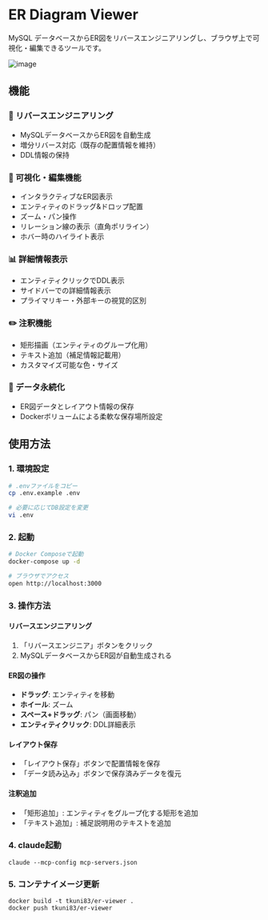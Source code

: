 # ER Diagram Viewer

MySQL データベースからER図をリバースエンジニアリングし、ブラウザ上で可視化・編集できるツールです。

![image](https://github.com/user-attachments/assets/fb8a0e8d-7b02-421f-be28-f93abeb39e32)


## 機能

### 🔄 リバースエンジニアリング
- MySQLデータベースからER図を自動生成
- 増分リバース対応（既存の配置情報を維持）
- DDL情報の保持

### 🎨 可視化・編集機能
- インタラクティブなER図表示
- エンティティのドラッグ&ドロップ配置
- ズーム・パン操作
- リレーション線の表示（直角ポリライン）
- ホバー時のハイライト表示

### 📊 詳細情報表示
- エンティティクリックでDDL表示
- サイドバーでの詳細情報表示
- プライマリキー・外部キーの視覚的区別

### ✏️ 注釈機能
- 矩形描画（エンティティのグループ化用）
- テキスト追加（補足情報記載用）
- カスタマイズ可能な色・サイズ

### 💾 データ永続化
- ER図データとレイアウト情報の保存
- Dockerボリュームによる柔軟な保存場所設定

## 使用方法

### 1. 環境設定

```bash
# .envファイルをコピー
cp .env.example .env

# 必要に応じてDB設定を変更
vi .env
```

### 2. 起動

```bash
# Docker Composeで起動
docker-compose up -d

# ブラウザでアクセス
open http://localhost:3000
```

### 3. 操作方法

#### リバースエンジニアリング
1. 「リバースエンジニア」ボタンをクリック
2. MySQLデータベースからER図が自動生成される

#### ER図の操作
- **ドラッグ**: エンティティを移動
- **ホイール**: ズーム
- **スペース+ドラッグ**: パン（画面移動）
- **エンティティクリック**: DDL詳細表示

#### レイアウト保存
- 「レイアウト保存」ボタンで配置情報を保存
- 「データ読み込み」ボタンで保存済みデータを復元

#### 注釈追加
- 「矩形追加」: エンティティをグループ化する矩形を追加
- 「テキスト追加」: 補足説明用のテキストを追加

### 4. claude起動

```
claude --mcp-config mcp-servers.json
```

### 5. コンテナイメージ更新

```
docker build -t tkuni83/er-viewer .
docker push tkuni83/er-viewer
```